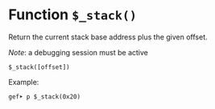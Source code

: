# Function `$_stack()`

Return the current stack base address plus the given offset.

_Note_: a debugging session must be active

```
$_stack([offset])
```

Example:

```
gef➤ p $_stack(0x20)
```
